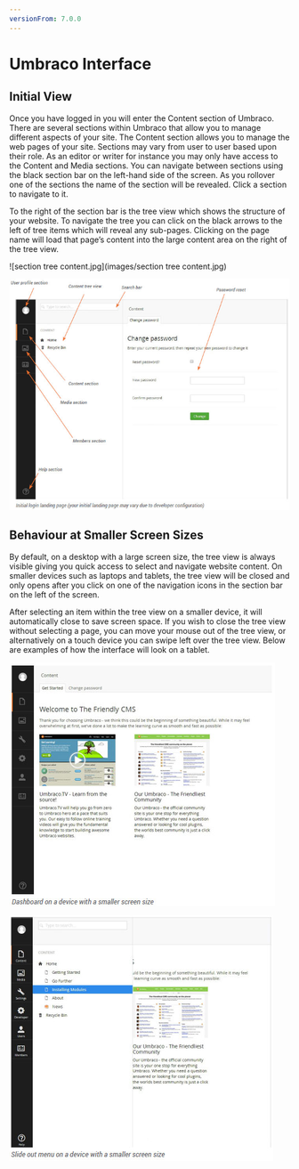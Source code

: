```yaml
---
versionFrom: 7.0.0
---
```


# Umbraco Interface

## Initial View

Once you have logged in you will enter the Content section of Umbraco. There are several sections within Umbraco that allow you to manage different aspects of your site. The Content section allows you to manage the web pages of your site. Sections may vary from user to user based upon their role. As an editor or writer for instance you may only have access to the Content and Media sections. You can navigate between sections using the black section bar on the left-hand side of the screen. As you rollover one of the sections the name of the section will be revealed. Click a section to navigate to it.

To the right of the section bar is the tree view which shows the structure of your website. To navigate the tree you can click on the black arrows to the left of tree items which will reveal any sub-pages. Clicking on the
page name will load that page’s content into the large content area on the right of the tree view.

![section tree content.jpg](images/section tree content.jpg)

![landingPage.jpg](images/landingPage.jpg)

## Behaviour at Smaller Screen Sizes

By default, on a desktop with a large screen size, the tree view is always visible giving you quick access
to select and navigate website content. On smaller devices such as laptops and tablets, the tree view will be closed and only opens after you click on one of the navigation icons in the section bar on the left of the screen.

After selecting an item within the tree view on a smaller device, it will automatically close to save screen space. If you wish to close the tree view without selecting a page, you can move your mouse out of the tree view, or alternatively on a touch device you can swipe left over the tree view. Below are examples of how the interface will look on a tablet.

![smallScreenDashboard.jpg](images/smallScreenDashboard.jpg)

![dashboardSlideOut.jpg](images/dashboardSlideout.jpg)

